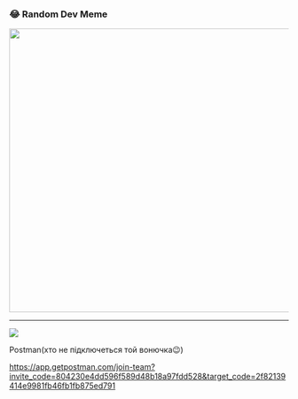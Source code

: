 ### 😂 Random Dev Meme

<img src="https://rm.up.railway.app/" width="512px"/>

---

[![](https://visitcount.itsvg.in/api?id=Vistra&icon=2&color=5)](https://visitcount.itsvg.in)

Postman(хто не підключеться той вонючка😉)

https://app.getpostman.com/join-team?invite_code=804230e4dd596f589d48b18a97fdd528&target_code=2f82139414e9981fb46fb1fb875ed791
